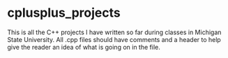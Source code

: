 # cplusplus_projects

This is all the C++ projects I have written so far during classes in Michigan State University. All .cpp files should have
comments and a header to help give the reader an idea of what is going on in the file.
